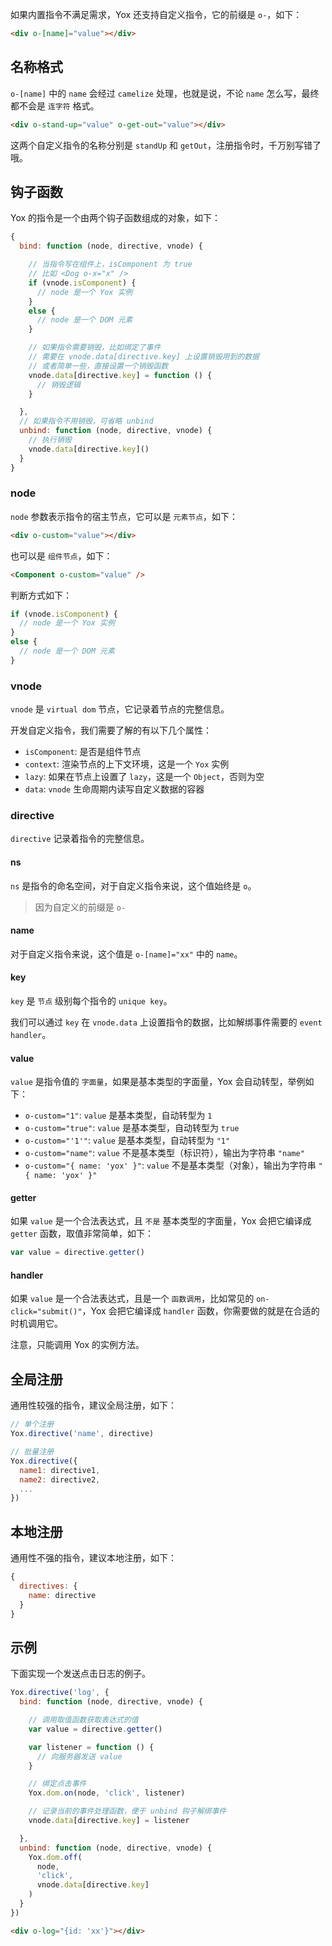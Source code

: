 如果内置指令不满足需求，Yox 还支持自定义指令，它的前缀是 `o-`，如下：

```html
<div o-[name]="value"></div>
```

## 名称格式

`o-[name]` 中的 `name` 会经过 `camelize` 处理，也就是说，不论 `name` 怎么写，最终都不会是 `连字符` 格式。

```html
<div o-stand-up="value" o-get-out="value"></div>
```

这两个自定义指令的名称分别是 `standUp` 和  `getOut`，注册指令时，千万别写错了哦。


## 钩子函数

Yox 的指令是一个由两个钩子函数组成的对象，如下：

```js
{
  bind: function (node, directive, vnode) {

    // 当指令写在组件上，isComponent 为 true
    // 比如 <Dog o-x="x" />
    if (vnode.isComponent) {
      // node 是一个 Yox 实例
    }
    else {
      // node 是一个 DOM 元素
    }

    // 如果指令需要销毁，比如绑定了事件
    // 需要在 vnode.data[directive.key] 上设置销毁用到的数据
    // 或者简单一些，直接设置一个销毁函数
    vnode.data[directive.key] = function () {
      // 销毁逻辑
    }

  },
  // 如果指令不用销毁，可省略 unbind
  unbind: function (node, directive, vnode) {
    // 执行销毁
    vnode.data[directive.key]()
  }
}
```

### node

`node` 参数表示指令的宿主节点，它可以是 `元素节点`，如下：

```html
<div o-custom="value"></div>
```

也可以是 `组件节点`，如下：

```html
<Component o-custom="value" />
```

判断方式如下：

```js
if (vnode.isComponent) {
  // node 是一个 Yox 实例
}
else {
  // node 是一个 DOM 元素
}
```

### vnode

`vnode` 是 `virtual dom` 节点，它记录着节点的完整信息。

开发自定义指令，我们需要了解的有以下几个属性：

* `isComponent`: 是否是组件节点
* `context`: 渲染节点的上下文环境，这是一个 `Yox` 实例
* `lazy`: 如果在节点上设置了 `lazy`，这是一个 `Object`，否则为空
* `data`: `vnode` 生命周期内读写自定义数据的容器

### directive

`directive` 记录着指令的完整信息。

#### ns

`ns` 是指令的命名空间，对于自定义指令来说，这个值始终是 `o`。

> 因为自定义的前缀是 `o-`

#### name

对于自定义指令来说，这个值是 `o-[name]="xx"` 中的 `name`。

#### key

`key` 是 `节点` 级别每个指令的 `unique key`。

我们可以通过 `key` 在 `vnode.data` 上设置指令的数据，比如解绑事件需要的 `event handler`。

#### value

`value` 是指令值的 `字面量`，如果是基本类型的字面量，Yox 会自动转型，举例如下：

* `o-custom="1"`: `value` 是基本类型，自动转型为 `1`
* `o-custom="true"`: `value` 是基本类型，自动转型为 `true`
* `o-custom="'1'"`: `value` 是基本类型，自动转型为 `"1"`
* `o-custom="name"`: `value` 不是基本类型（标识符），输出为字符串 `"name"`
* `o-custom="{ name: 'yox' }"`: `value` 不是基本类型（对象），输出为字符串 `"{ name: 'yox' }"`

#### getter

如果 `value` 是一个合法表达式，且 `不是` 基本类型的字面量，Yox 会把它编译成 `getter` 函数，取值非常简单，如下：

```js
var value = directive.getter()
```

#### handler

如果 `value` 是一个合法表达式，且是一个 `函数调用`，比如常见的 `on-click="submit()"`，Yox 会把它编译成 `handler` 函数，你需要做的就是在合适的时机调用它。

注意，只能调用 Yox 的实例方法。

## 全局注册

通用性较强的指令，建议全局注册，如下：

```js
// 单个注册
Yox.directive('name', directive)

// 批量注册
Yox.directive({
  name1: directive1,
  name2: directive2,
  ...
})
```

## 本地注册

通用性不强的指令，建议本地注册，如下：

```js
{
  directives: {
    name: directive
  }
}
```

## 示例

下面实现一个发送点击日志的例子。

```js
Yox.directive('log', {
  bind: function (node, directive, vnode) {

    // 调用取值函数获取表达式的值
    var value = directive.getter()

    var listener = function () {
      // 向服务器发送 value
    }

    // 绑定点击事件
    Yox.dom.on(node, 'click', listener)

    // 记录当前的事件处理函数，便于 unbind 钩子解绑事件
    vnode.data[directive.key] = listener

  },
  unbind: function (node, directive, vnode) {
    Yox.dom.off(
      node,
      'click',
      vnode.data[directive.key]
    )
  }
})
```

```html
<div o-log="{id: 'xx'}"></div>
```



